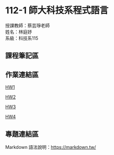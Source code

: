 # 112-1 師大科技系程式語言

授課教師：蔡芸琤老師  
姓名：林庭妤  
系級：科技系115  

## 課程筆記區

## 作業連結區
[HW1](https://github.com/Timmylin02/Tingyu/blob/main/HW1.ipynb)

[HW2](https://github.com/Timmylin02/Tingyu/blob/main/HW2.ipynb)

[HW3](https://github.com/Timmylin02/Tingyu/blob/main/HW3.ipynb)

[HW4]()

## 專題連結區
Markdown 語法說明：https://markdown.tw/
